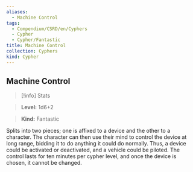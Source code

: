 ```yaml
---
aliases:
  - Machine Control
tags:
  - Compendium/CSRD/en/Cyphers
  - Cypher
  - Cypher/Fantastic
title: Machine Control
collection: Cyphers
kind: Cypher
---
```

## Machine Control    
>[!info] Stats    
> **Level:** 1d6+2    
> **Kind:** Fantastic  
    
Splits into two pieces; one is affixed to a device and the other to a character. The character can then use their mind to control the device at long range, bidding it to do anything it could do normally. Thus, a device could be activated or deactivated, and a vehicle could be piloted. The control lasts for ten minutes per cypher level, and once the device is chosen, it cannot be changed.